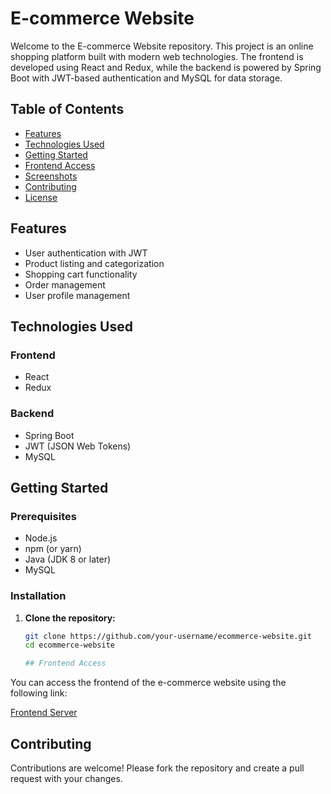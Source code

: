 # E-commerce Website

Welcome to the E-commerce Website repository. This project is an online shopping platform built with modern web technologies. The frontend is developed using React and Redux, while the backend is powered by Spring Boot with JWT-based authentication and MySQL for data storage.

## Table of Contents

- [Features](#features)
- [Technologies Used](#technologies-used)
- [Getting Started](#getting-started)
- [Frontend Access](#frontend-access)
- [Screenshots](#screenshots)
- [Contributing](#contributing)
- [License](#license)

## Features

- User authentication with JWT
- Product listing and categorization
- Shopping cart functionality
- Order management
- User profile management

## Technologies Used

### Frontend

- React
- Redux

### Backend

- Spring Boot
- JWT (JSON Web Tokens)
- MySQL

## Getting Started

### Prerequisites

- Node.js
- npm (or yarn)
- Java (JDK 8 or later)
- MySQL

### Installation

1. **Clone the repository:**

   ```bash
   git clone https://github.com/your-username/ecommerce-website.git
   cd ecommerce-website

   ## Frontend Access

You can access the frontend of the e-commerce website using the following link:

[Frontend Server](https://ecommerce-frontend-rosy.vercel.app)


## Contributing

Contributions are welcome! Please fork the repository and create a pull request with your changes.

